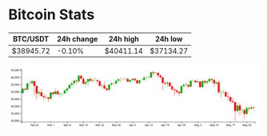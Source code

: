 # Bitcoin Stats

BTC/USDT|24h change|24h high|24h low|
|---|---|---|---|
|$38945.72|-0.10%|$40411.14|$37134.27|

<img src="./chart.svg">
